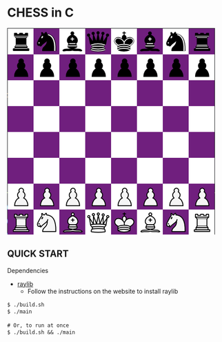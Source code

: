 # CHESS in C

![thumbnail](./thumbnail.png)

## QUICK START

Dependencies

- [raylib](https://www.raylib.com/)
   - Follow the instructions on the website to install raylib

```console
$ ./build.sh
$ ./main

# Or, to run at once
$ ./build.sh && ./main
```
